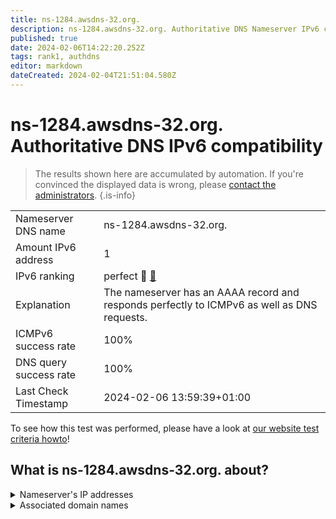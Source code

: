 ```yaml
---
title: ns-1284.awsdns-32.org.
description: ns-1284.awsdns-32.org. Authoritative DNS Nameserver IPv6 compatibility
published: true
date: 2024-02-06T14:22:20.252Z
tags: rank1, authdns
editor: markdown
dateCreated: 2024-02-04T21:51:04.580Z
---
```


# ns-1284.awsdns-32.org. Authoritative DNS IPv6 compatibility

> The results shown here are accumulated by automation. If you're convinced the displayed data is wrong, please [contact the administrators](/howto/chat). 
{.is-info}




|   |   |
| - | - |
| Nameserver DNS name | ns-1284.awsdns-32.org.
| Amount IPv6 address | 1
| IPv6 ranking | perfect :1st_place_medal: [🔗](/howto/ranking) |
| Explanation | The nameserver has an AAAA record and responds perfectly to ICMPv6 as well as DNS requests. |
| ICMPv6 success rate | 100%|
| DNS query success rate | 100% |
| Last Check Timestamp | 2024-02-06 13:59:39+01:00 |

To see how this test was performed, please have a look at [our website test criteria howto](/howto/testcriteria/authdns)!


## What is ns-1284.awsdns-32.org. about?




<details>
<summary>Nameserver's IP addresses</summary>

2600:9000:5305:400::1

</details>



<details>
<summary>Associated domain names</summary>

www.qobuz.com

</details>
